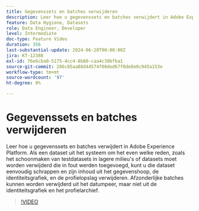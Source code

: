 ```yaml
---
title: Gegevenssets en batches verwijderen
description: Leer hoe u gegevenssets en batches verwijdert in Adobe Experience Platform (AEP).
feature: Data Hygiene, Datasets
role: Data Engineer, Developer
level: Intermediate
doc-type: Feature Video
duration: 356
last-substantial-update: 2024-06-28T00:00:00Z
jira: KT-12388
exl-id: 76e6cba0-5175-4cc4-8b80-caa4c39bfba1
source-git-commit: 286c85aa88d44574f00ded67f0de8e0c945a153e
workflow-type: tm+mt
source-wordcount: '97'
ht-degree: 0%

---
```


# Gegevenssets en batches verwijderen

Leer hoe u gegevenssets en batches verwijdert in Adobe Experience Platform. Als een dataset uit het systeem om het even welke reden, zoals het schoonmaken van testdatasets in lagere milieu&#39;s of datasets moet worden verwijderd die in fout werden toegevoegd, kunt u die dataset eenvoudig schrappen en zijn inhoud uit het gegevenshoop, de identiteitsgrafiek, en de profielopslag verwijderen. Afzonderlijke batches kunnen worden verwijderd uit het datumpeer, maar niet uit de identiteitsgrafiek en het profielarchief.

>[!VIDEO](https://video.tv.adobe.com/v/3429790/?learn=on&enablevpops)
